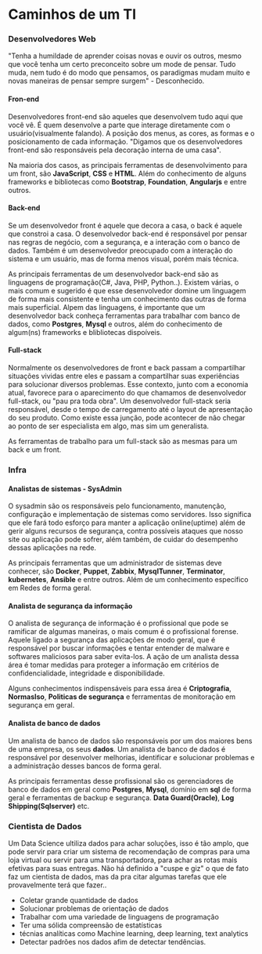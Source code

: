 # Caminhos de um TI

### Desenvolvedores Web

"Tenha a humildade de aprender coisas novas e ouvir os outros, mesmo que você tenha um certo preconceito sobre
um mode de pensar. Tudo muda, nem tudo é do modo que pensamos, os paradigmas mudam muito e novas maneiras
de pensar sempre surgem" - Desconhecido.

#### Fron-end

Desenvolvedores front-end são aqueles que desenvolvem tudo aqui que você vê. É quem desenvolve a parte
que interage diretamente com o usuário(visualmente falando). A posição dos menus, as cores, as formas e
o posicionamento de cada informação. "Digamos que os desenvolvedores front-end são responsáveis pela decoração
interna de uma casa".

Na maioria dos casos, as principais ferramentas de desenvolvimento para um front, são **JavaScript**, **CSS** e **HTML**.
Além do conhecimento de alguns frameworks e bibliotecas como **Bootstrap**, **Foundation**, **Angularjs** e entre outros.

#### Back-end

Se um desenvolvedor front é aquele que decora a casa, o back é aquele que constroi a casa. O desenvolvedor back-end é
responsável por pensar nas regras de negócio, com a segurança, e a interação com o banco de dados. Também é um desenvolvedor
preocupado com a interação do sistema e um usuário, mas de forma menos visual, porém mais técnica.

As principais ferramentas de um desenvolvedor back-end são as linguagens de programação(C#, Java, PHP, Python..).
Existem várias, o mais comum e sugerido é que esse desenvolvedor domine um linguagem de forma mais consistente e tenha
um conhecimento das outras de forma mais superficial. Alpem das linguagens, é importante que um desenvolvedor back conheça
ferramentas para trabalhar com banco de dados, como **Postgres**, **Mysql** e outros, além do conhecimento de algum(ns)
frameworks e blibliotecas dispoíveis.

#### Full-stack

Normalmente os desenvolvedores de front e back passam a compartilhar situações vividas entre eles e passam a compartilhar
suas experiências para solucionar diversos problemas. Esse contexto, junto com a economia atual, favorece para o aparecimento
do que chamamos de desenvolvedor full-stack, ou "pau pra toda obra". Um desenvolvedor full-stack seria responsável, desde
o tempo de carregamento até o layout de apresentação do seu produto. Como existe essa junção, pode acontecer de não
chegar ao ponto de ser especialista em algo, mas sim um generalista.

As ferramentas de trabalho para um full-stack são as mesmas para um back e um front.

### Infra

#### Analistas de sistemas - SysAdmin

O sysadmin são os responsáveis pelo funcionamento, manutenção, configuração e implementação de sistemas como servidores.
Isso significa que ele fará todo esforço para manter a aplicação online(uptime) além de gerir alguns recursos de segurança,
contra possíveis ataques que nosso site ou aplicação pode sofrer, além também, de cuidar do desempenho dessas aplicações na rede.

As principais ferramentas que um administrador de sistemas deve conhecer, são **Docker**, **Puppet**, **Zabbix**,
**MysqlTunner**, **Terminator**, **kubernetes**, **Ansible** e entre outros. Além de um conhecimento específico em Redes de forma geral.

#### Analista de segurança da informação

O analista de segurança de informação é o profissional que pode se ramificar de algumas maneiras, o mais comum é o profissional
forense. Aquele ligado a segurança das aplicações de modo geral, que é responsável por buscar informações e tentar entender
de malware e softwares maliciosos para saber evita-los. A ação de um analista dessa área é tomar medidas para proteger a
informação em critérios de confidencialidade, integridade e disponibilidade.

Alguns conhecimentos indispensáveis para essa área é **Criptografia**, **NormasIso**, **Politicas de segurança** e ferramentas
de monitoração em segurança em geral.

#### Analista de banco de dados

Um analista de banco de dados são responsáveis por um dos maiores bens de uma empresa, os seus **dados**. Um analista de banco
de dados é responsável por desenvolver melhorias, identificar e solucionar problemas e a administração desses bancos de forma
geral. 

As principais ferramentas desse profissional são os gerenciadores de banco de dados em geral como **Postgres**, **Mysql**,
domínio em **sql** de forma geral e ferramentas de backup e segurança. **Data Guard(Oracle)**, **Log Shipping(Sqlserver)** etc.

### Cientista de Dados

Um Data Science ultiliza dados para achar soluções, isso é tão amplo, que pode servir para criar um sistema de recomendação
de compras para uma loja virtual ou servir para uma transportadora, para achar as rotas mais efetivas para suas entregas. 
Não há definido a "cuspe e giz" o que de fato faz um cientista de dados, mas da pra citar algumas tarefas que ele provavelmente
terá que fazer..

* Coletar grande quantidade de dados
* Solucionar problemas de orientação de dados
* Trabalhar com uma variedade de linguagens de programação
* Ter uma sólida compreensão de estatísticas
* técnias analíticas como Machine learning, deep learning, text analytics
* Detectar padrões nos dados afim de detectar tendências.
